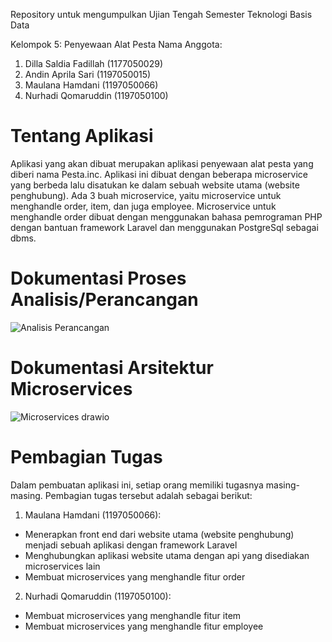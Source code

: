 Repository untuk mengumpulkan Ujian Tengah Semester Teknologi Basis Data

Kelompok 5: Penyewaan Alat Pesta
Nama Anggota:
1. Dilla Saldia Fadillah (1177050029)
2. Andin Aprila Sari (1197050015)
3. Maulana Hamdani (1197050066)
4. Nurhadi Qomaruddin (1197050100)

# Tentang Aplikasi
Aplikasi yang akan dibuat merupakan aplikasi penyewaan alat pesta yang diberi nama Pesta.inc. Aplikasi ini dibuat dengan beberapa microservice yang berbeda lalu disatukan ke dalam sebuah website utama (website penghubung). Ada 3 buah microservice, yaitu microservice untuk menghandle order, item, dan juga employee. Microservice untuk menghandle order dibuat dengan menggunakan bahasa pemrograman PHP dengan bantuan framework Laravel dan menggunakan PostgreSql sebagai dbms. 


# Dokumentasi Proses Analisis/Perancangan
![Analisis Perancangan](https://user-images.githubusercontent.com/92593820/198835379-780c1cd8-c160-4b1a-8b93-72505cea4272.png)




# Dokumentasi Arsitektur Microservices
![Microservices drawio](https://user-images.githubusercontent.com/92593820/198835277-f0925a40-ca2d-4a2e-9f8a-532c232d1241.png)


# Pembagian Tugas
Dalam pembuatan aplikasi ini, setiap orang memiliki tugasnya masing-masing. Pembagian tugas tersebut adalah sebagai berikut: 

1. Maulana Hamdani (1197050066): 
- Menerapkan front end dari website utama (website penghubung) menjadi sebuah aplikasi dengan framework Laravel
- Menghubungkan aplikasi website utama dengan api yang disediakan microservices lain 
- Membuat microservices yang menghandle fitur order

2. Nurhadi Qomaruddin (1197050100):
- Membuat microservices yang menghandle fitur item
- Membuat microservices yang menghandle fitur employee
